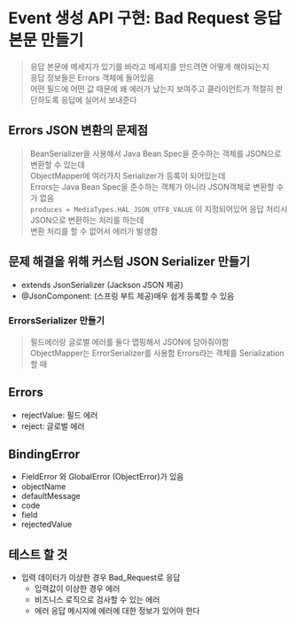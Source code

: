 # Event 생성 API 구현: Bad Request 응답 본문 만들기
> 응답 본문에 메세지가 있기를 바라고 메세지를 만드려면 어떻게 해야되는지  
> 응답 정보들은 Errors 객체에 들어있음  
> 어떤 필드에 어떤 값 때문에 왜 에러가 났는지 보여주고 클라이언트가 적절히 판단하도록 응답에 실어서 보내준다  

## Errors JSON 변환의 문제점
> BeanSerializer을 사용해서 Java Bean Spec을 준수하는 객체를 JSON으로 변환할 수 있는데  
> ObjectMapper에 여러가지 Serializer가 등록이 되어있는데  
> Errors는 Java Bean Spec을 준수하는 객체가 아니라 JSON객체로 변환할 수가 없음  
> `produces = MediaTypes.HAL_JSON_UTF8_VALUE` 이 지정되어있어 응답 처리시 JSON으로 변환하는 처리를 하는데  
> 변환 처리를 할 수 없어서 에러가 발생함  

## 문제 해결을 위해 커스텀 JSON Serializer 만들기
- extends JsonSerializer<T> (Jackson JSON 제공)
- @JsonComponent: (스프링 부트 제공)매우 쉽게 등록할 수 있음

### ErrorsSerializer 만들기
> 필드에러랑 글로벌 에러를 둘다 맵핑해서 JSON에 담아줘야함  
> ObjectMapper는 ErrorSerializer를 사용함 Errors라는 객체를 Serialization 할 때  

## Errors
- rejectValue: 필드 에러
- reject: 글로벌 에러

## BindingError
- FieldError 와 GlobalError (ObjectError)가 있음
- objectName
- defaultMessage
- code
- field
- rejectedValue

## 테스트 할 것
- 입력 데이터가 이상한 경우 Bad_Request로 응답
  - 입력값이 이상한 경우 에러
  - 비즈니스 로직으로 검사할 수 있는 에러
  - 에러 응답 메시지에 에러에 대한 정보가 있어야 한다